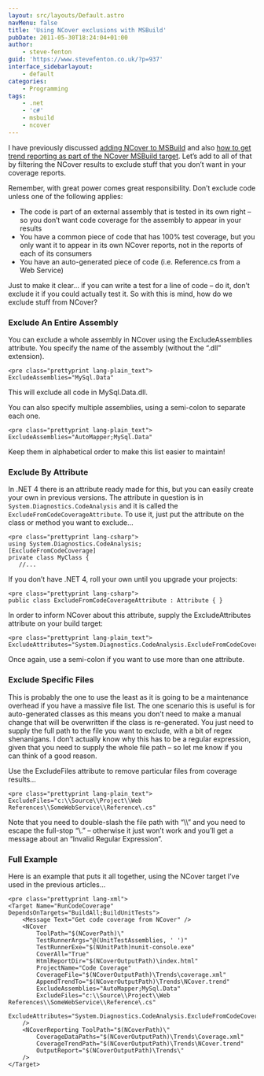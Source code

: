 ```yaml
---
layout: src/layouts/Default.astro
navMenu: false
title: 'Using NCover exclusions with MSBuild'
pubDate: 2011-05-30T18:24:04+01:00
author:
    - steve-fenton
guid: 'https://www.stevefenton.co.uk/?p=937'
interface_sidebarlayout:
    - default
categories:
    - Programming
tags:
    - .net
    - 'c#'
    - msbuild
    - ncover
---
```


I have previously discussed [adding NCover to MSBuild](https://www.stevefenton.co.uk/2011/02/Adding-An-NCover-Target-To-MSBuild-To-Get-Code-Coverage/) and also [how to get trend reporting as part of the NCover MSBuild target](https://www.stevefenton.co.uk/2011/05/Using-NCover-With-MSBuild-To-Get-Reports-And-Trends/). Let’s add to all of that by filtering the NCover results to exclude stuff that you don’t want in your coverage reports.

Remember, with great power comes great responsibility. Don’t exclude code unless one of the following applies:

- The code is part of an external assembly that is tested in its own right – so you don’t want code coverage for the assembly to appear in your results
- You have a common piece of code that has 100% test coverage, but you only want it to appear in its own NCover reports, not in the reports of each of its consumers
- You have an auto-generated piece of code (i.e. Reference.cs from a Web Service)

Just to make it clear… if you can write a test for a line of code – do it, don’t exclude it if you could actually test it. So with this is mind, how do we exclude stuff from NCover?

### Exclude An Entire Assembly

You can exclude a whole assembly in NCover using the ExcludeAssemblies attribute. You specify the name of the assembly (without the “.dll” extension).

```
<pre class="prettyprint lang-plain_text">
ExcludeAssemblies="MySql.Data"
```
This will exclude all code in MySql.Data.dll.

You can also specify multiple assemblies, using a semi-colon to separate each one.

```
<pre class="prettyprint lang-plain_text">
ExcludeAssemblies="AutoMapper;MySql.Data"
```
Keep them in alphabetical order to make this list easier to maintain!

### Exclude By Attribute

In .NET 4 there is an attribute ready made for this, but you can easily create your own in previous versions. The attribute in question is in `System.Diagnostics.CodeAnalysis` and it is called the `ExcludeFromCodeCoverageAttribute`. To use it, just put the attribute on the class or method you want to exclude…

```
<pre class="prettyprint lang-csharp">
using System.Diagnostics.CodeAnalysis;
[ExcludeFromCodeCoverage]
private class MyClass {
   //...
```
If you don’t have .NET 4, roll your own until you upgrade your projects:

```
<pre class="prettyprint lang-csharp">
public class ExcludeFromCodeCoverageAttribute : Attribute { }
```
In order to inform NCover about this attribute, supply the ExcludeAttributes attribute on your build target:

```
<pre class="prettyprint lang-plain_text">
ExcludeAttributes="System.Diagnostics.CodeAnalysis.ExcludeFromCodeCoverageAttribute"
```
Once again, use a semi-colon if you want to use more than one attribute.

### Exclude Specific Files

This is probably the one to use the least as it is going to be a maintenance overhead if you have a massive file list. The one scenario this is useful is for auto-generated classes as this means you don’t need to make a manual change that will be overwritten if the class is re-generated. You just need to supply the full path to the file you want to exclude, with a bit of regex shenanigans. I don’t actually know why this has to be a regular expression, given that you need to supply the whole file path – so let me know if you can think of a good reason.

Use the ExcludeFiles attribute to remove particular files from coverage results…

```
<pre class="prettyprint lang-plain_text">
ExcludeFiles="c:\\Source\\Project\\Web References\\SomeWebService\\Reference\.cs"
```
Note that you need to double-slash the file path with “\\\\” and you need to escape the full-stop “\\.” – otherwise it just won’t work and you’ll get a message about an “Invalid Regular Expression”.

### Full Example

Here is an example that puts it all together, using the NCover target I’ve used in the previous articles…

```
<pre class="prettyprint lang-xml">
<Target Name="RunCodeCoverage" DependsOnTargets="BuildAll;BuildUnitTests">
    <Message Text="Get code coverage from NCover" />
    <NCover
        ToolPath="$(NCoverPath)\"
        TestRunnerArgs="@(UnitTestAssemblies, ' ')"
        TestRunnerExe="$(NUnitPath)nunit-console.exe"
        CoverAll="True"
        HtmlReportDir="$(NCoverOutputPath)\index.html"
        ProjectName="Code Coverage"
        CoverageFile="$(NCoverOutputPath)\Trends\coverage.xml"
        AppendTrendTo="$(NCoverOutputPath)\Trends\NCover.trend"
        ExcludeAssemblies="AutoMapper;MySql.Data"
        ExcludeFiles="c:\\Source\\Project\\Web References\\SomeWebService\\Reference\.cs"
        ExcludeAttributes="System.Diagnostics.CodeAnalysis.ExcludeFromCodeCoverageAttribute"
    />
    <NCoverReporting ToolPath="$(NCoverPath)\"
        CoverageDataPaths="$(NCoverOutputPath)\Trends\Coverage.xml"
        CoverageTrendPath="$(NCoverOutputPath)\Trends\NCover.trend"
        OutputReport="$(NCoverOutputPath)\Trends\"
    />
</Target>
```